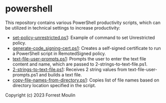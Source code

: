 # powershell
This repository contains various PowerShell productivity scripts, which can be utilized in technical settings to increase productivity:

<ul>
 <li><a href="https://github.com/ffm5113/powershell/blob/main/src/set-policy-unrestricted.ps1">set-policy-unrestricted.ps1</a>: Example of command to set Unrestricted policy.</li>
 <li><a href="https://github.com/ffm5113/powershell/blob/main/src/generate-code_signing-cert.ps1">generate-code_signing-cert.ps1</a>: Creates a self-signed certificate to run a PowerShell script in RemotedSigned policy.</li>
 <li><a href="https://github.com/ffm5113/powershell/blob/main/src/text-file-user-prompts">text-file-user-prompts.ps1</a>: Prompts the user to enter the text file content and name, which are passed to 2-strings-to-text-file.ps1.</li>
 <li><a href="https://github.com/ffm5113/powershell/blob/main/src/2-strings-to-text-file.ps1">2-strings-to-text-file.ps1</a>: Receives 2 string values from text-file-user-prompts.ps1 and builds a text file.</li>
 <li><a href="https://github.com/ffm5113/powershell/blob/main/src/copy-file-names-from-directory.ps1">copy-file-names-from-directory.ps1</a>: Copies list of file names based on directory location specified in the script.</li>
</ul>

Copyright (c) 2023 Forrest Moulin

